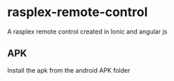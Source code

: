 # rasplex-remote-control

A rasplex remote control created in Ionic and angular js

## APK

Install the apk from the android APK folder 
